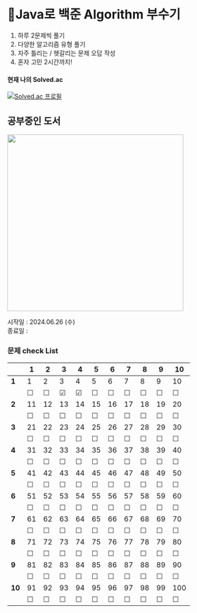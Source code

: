# 📖Java로 백준 Algorithm 부수기
 1. 하루 2문제씩 풀기</br>
 2. 다양한 알고리즘 유형 풀기</br>
 3. 자주 틀리는 / 헷갈리는 문제 오답 작성
 4. 혼자 고민 2시간까지!
#### 현재 나의 Solved.ac
[![Solved.ac
프로필](http://mazassumnida.wtf/api/generate_badge?boj=tkv00)](https://solved.ac/tkv00)

## 공부중인 도서
<img width="400px" src="https://github.com/tkv00/Algorithm-java/assets/144890194/1f1b8f29-e2ed-49f5-8bbd-30210b42c4e3"/>
<br/>


시작일 : 2024.06.26 (수)<br/>
종료일 : 

### 문제 check List

|    | 1  | 2  | 3  | 4  | 5  | 6  | 7  | 8  | 9  | 10 |
|----|----|----|----|----|----|----|----|----|----|----|
| **1**  | 1 | 2 | 3 | 4 | 5 | 6 | 7 | 8 | 9 | 10 |
|        | ☐ | ☐ | ☑ | ☑ | ☐ | ☐ | ☐ | ☐ | ☐ | ☐  |
| **2**  | 11 | 12 | 13 | 14 | 15 | 16 | 17 | 18 | 19 | 20 |
|        | ☐ | ☐ | ☐ | ☐ | ☐ | ☐ | ☐ | ☐ | ☐ | ☐  |
| **3**  | 21 | 22 | 23 | 24 | 25 | 26 | 27 | 28 | 29 | 30 |
|        | ☐ | ☐ | ☐ | ☐ | ☐ | ☐ | ☐ | ☐ | ☐ | ☐  |
| **4**  | 31 | 32 | 33 | 34 | 35 | 36 | 37 | 38 | 39 | 40 |
|        | ☐ | ☐ | ☐ | ☐ | ☐ | ☐ | ☐ | ☐ | ☐ | ☐  |
| **5**  | 41 | 42 | 43 | 44 | 45 | 46 | 47 | 48 | 49 | 50 |
|        | ☐ | ☐ | ☐ | ☐ | ☐ | ☐ | ☐ | ☐ | ☐ | ☐  |
| **6**  | 51 | 52 | 53 | 54 | 55 | 56 | 57 | 58 | 59 | 60 |
|        | ☐ | ☐ | ☐ | ☐ | ☐ | ☐ | ☐ | ☐ | ☐ | ☐  |
| **7**  | 61 | 62 | 63 | 64 | 65 | 66 | 67 | 68 | 69 | 70 |
|        | ☐ | ☐ | ☐ | ☐ | ☐ | ☐ | ☐ | ☐ | ☐ | ☐  |
| **8**  | 71 | 72 | 73 | 74 | 75 | 76 | 77 | 78 | 79 | 80 |
|        | ☐ | ☐ | ☐ | ☐ | ☐ | ☐ | ☐ | ☐ | ☐ | ☐  |
| **9**  | 81 | 82 | 83 | 84 | 85 | 86 | 87 | 88 | 89 | 90 |
|        | ☐ | ☐ | ☐ | ☐ | ☐ | ☐ | ☐ | ☐ | ☐ | ☐  |
| **10** | 91 | 92 | 93 | 94 | 95 | 96 | 97 | 98 | 99 | 100 |
|        | ☐ | ☐ | ☐ | ☐ | ☐ | ☐ | ☐ | ☐ | ☐ | ☐  |
